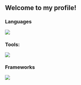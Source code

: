 <h2>Welcome to my profile!</h2>

<h3 align="left">Languages</h3>
 <img src="https://skillicons.dev/icons?i=c,cpp,cs,bash,dart,js,py" />
<h3 align="left">Tools:</h3>
 <img src="https://skillicons.dev/icons?i=git,vscode,linux,windows,visualstudio,apple,nodejs" />
<h3 align="left">Frameworks</h3>
 <img src="https://skillicons.dev/icons?i=fastapi,express,flutter,tensorflow,unity"/>

